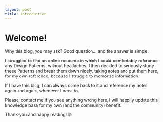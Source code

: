 ```yaml
---
layout: post
title: Introduction
---
```


# Welcome!

Why this blog, you may ask?
Good question... and the answer is simple.

I struggled to find an online resource in which I could comfortably reference any Design Patterns, without headaches.
I then decided to seriously study these Patterns and break them down nicely, taking notes and put them here, for my own reference, because I struggle to memorise information.

If I have this blog, I can always come back to it and reference my notes again and again, whenever I need to.

Please, contact me if you see anything wrong here, I will happily update this knowledge base for my own (and the community) benefit.

Thank-you and happy reading! 🤓
